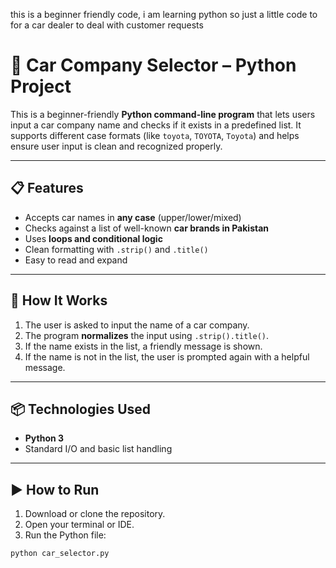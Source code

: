 this is a beginner friendly code, i am learning python so just a little code to for a car dealer to deal with customer requests
# 🚗 Car Company Selector – Python Project

This is a beginner-friendly **Python command-line program** that lets users input a car company name and checks if it exists in a predefined list. It supports different case formats (like `toyota`, `TOYOTA`, `Toyota`) and helps ensure user input is clean and recognized properly.

---

## 📋 Features

- Accepts car names in **any case** (upper/lower/mixed)
- Checks against a list of well-known **car brands in Pakistan**
- Uses **loops and conditional logic**
- Clean formatting with `.strip()` and `.title()`
- Easy to read and expand

---

## 🔧 How It Works

1. The user is asked to input the name of a car company.
2. The program **normalizes** the input using `.strip().title()`.
3. If the name exists in the list, a friendly message is shown.
4. If the name is not in the list, the user is prompted again with a helpful message.

---

## 📦 Technologies Used

- **Python 3**
- Standard I/O and basic list handling

---

## ▶️ How to Run

1. Download or clone the repository.
2. Open your terminal or IDE.
3. Run the Python file:

```bash
python car_selector.py
